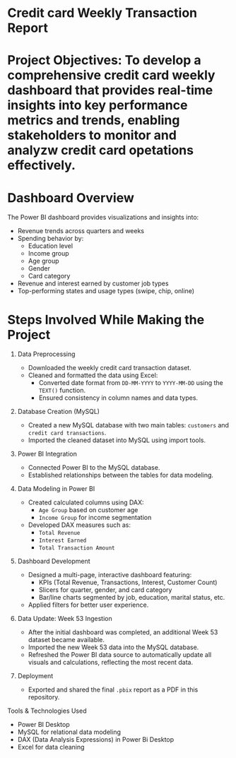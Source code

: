 # Credit card Weekly Transaction Report

# Project Objectives: To develop a comprehensive credit card weekly dashboard that provides real-time insights into key performance metrics and trends, enabling stakeholders to monitor and analyzw credit card opetations effectively. 

# Dashboard Overview

The Power BI dashboard provides visualizations and insights into:

- Revenue trends across quarters and weeks
- Spending behavior by:
  - Education level
  - Income group
  - Age group
  - Gender
  - Card category
- Revenue and interest earned by customer job types
- Top-performing states and usage types (swipe, chip, online)

# Steps Involved While Making the Project

1. Data Preprocessing
   - Downloaded the weekly credit card transaction dataset.
   - Cleaned and formatted the data using Excel:
     - Converted date format from `DD-MM-YYYY` to `YYYY-MM-DD` using the `TEXT()` function.
     - Ensured consistency in column names and data types.

2. Database Creation (MySQL)
   - Created a new MySQL database with two main tables: `customers` and `credit card transactions`.
   - Imported the cleaned dataset into MySQL using import tools.

3. Power BI Integration 
   - Connected Power BI to the MySQL database.
   - Established relationships between the tables for data modeling.

4. Data Modeling in Power BI 
   - Created calculated columns using DAX:
     - `Age Group` based on customer age
     - `Income Group` for income segmentation
   - Developed DAX measures such as:
     - `Total Revenue`
     - `Interest Earned`
     - `Total Transaction Amount`

5. Dashboard Development 
   - Designed a multi-page, interactive dashboard featuring:
     - KPIs (Total Revenue, Transactions, Interest, Customer Count)
     - Slicers for quarter, gender, and card category
     - Bar/line charts segmented by job, education, marital status, etc.
   - Applied filters for better user experience.

6. Data Update: Week 53 Ingestion
   - After the initial dashboard was completed, an additional Week 53 dataset became available.
   - Imported the new Week 53 data into the MySQL database.
   - Refreshed the Power BI data source to automatically update all visuals and calculations, reflecting the most recent data.

7. Deployment
   - Exported and shared the final `.pbix` report as a PDF in this repository.
   
 Tools & Technologies Used

- Power BI Desktop
- MySQL for relational data modeling
- DAX (Data Analysis Expressions) in Power Bi Desktop
- Excel for data cleaning
